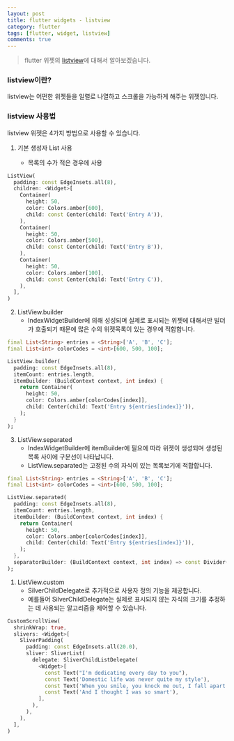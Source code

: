```yaml
---
layout: post
title: flutter widgets - listview
category: flutter
tags: [flutter, widget, listview]
comments: true
---
```

<!----------------- 탬플릿
## forEach
### 설명
[MDN]()
### 문법
```javascript

```
### 예시
```javascript

```
------------------->

> flutter 위젯의 [listview](https://api.flutter.dev/flutter/widgets/ListView-class.html)에 대해서 알아보겠습니다.

### listview이란?

listview는 어떤한 위젯들을 일렬로 나열하고 스크롤을 가능하게 해주는 위젯입니다.

### listview 사용법

listview 위젯은 4가지 방법으로 사용할 수 있습니다.
1. 기본 생성자 List<Widget> 사용
   - 목록의 수가 적은 경우에 사용

```dart
ListView(
  padding: const EdgeInsets.all(8),
  children: <Widget>[
    Container(
      height: 50,
      color: Colors.amber[600],
      child: const Center(child: Text('Entry A')),
    ),
    Container(
      height: 50,
      color: Colors.amber[500],
      child: const Center(child: Text('Entry B')),
    ),
    Container(
      height: 50,
      color: Colors.amber[100],
      child: const Center(child: Text('Entry C')),
    ),
  ],
)
```
2. ListView.builder
   - IndexWidgetBuilder에 의해 성성되며 실제로 표시되는 위젯에 대해서만 빌더가 호출되기 때문에 많은 수의 위젯목록이 있는 경우에 적합합니다.

```dart
final List<String> entries = <String>['A', 'B', 'C'];
final List<int> colorCodes = <int>[600, 500, 100];

ListView.builder(
  padding: const EdgeInsets.all(8),
  itemCount: entries.length,
  itemBuilder: (BuildContext context, int index) {
    return Container(
      height: 50,
      color: Colors.amber[colorCodes[index]],
      child: Center(child: Text('Entry ${entries[index]}')),
    );
  }
);
```
3. ListView.separated
   - IndexWidgetBuilder에 itemBuilder에 필요에 따라 위젯이 생성되며 생성된 목록 사이에 구분선이 나타납니다.
   - ListView.separated는 고정된 수의 자식이 있는 목록보기에 적합합니다.

```dart
final List<String> entries = <String>['A', 'B', 'C'];
final List<int> colorCodes = <int>[600, 500, 100];

ListView.separated(
  padding: const EdgeInsets.all(8),
  itemCount: entries.length,
  itemBuilder: (BuildContext context, int index) {
    return Container(
      height: 50,
      color: Colors.amber[colorCodes[index]],
      child: Center(child: Text('Entry ${entries[index]}')),
    );
  },
  separatorBuilder: (BuildContext context, int index) => const Divider(),
);
```

1. ListView.custom
   - SilverChildDelegate로 추가적으로 사용자 정의 기능을 제공합니다.
   - 예를들어 SilverChildDelegate는 실제로 표시되지 않는 자식의 크기를 추정하는 데 사용되는 알고리즘을 제어할 수 있습니다.

```dart
CustomScrollView(
  shrinkWrap: true,
  slivers: <Widget>[
    SliverPadding(
      padding: const EdgeInsets.all(20.0),
      sliver: SliverList(
        delegate: SliverChildListDelegate(
          <Widget>[
            const Text("I'm dedicating every day to you"),
            const Text('Domestic life was never quite my style'),
            const Text('When you smile, you knock me out, I fall apart'),
            const Text('And I thought I was so smart'),
          ],
        ),
      ),
    ),
  ],
)
```